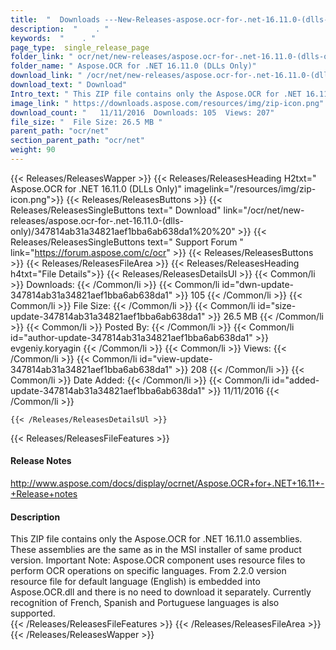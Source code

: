 ```yaml
---
title:  "  Downloads ---New-Releases-aspose.ocr-for-.net-16.11.0-(dlls-only) . " 
description:  "    . " 
keywords:  "    . " 
page_type:  single_release_page
folder_link: " ocr/net/new-releases/aspose.ocr-for-.net-16.11.0-(dlls-only)/"
folder_name: " Aspose.OCR for .NET 16.11.0 (DLLs Only)"
download_link: " /ocr/net/new-releases/aspose.ocr-for-.net-16.11.0-(dlls-only)/347814ab31a34821aef1bba6ab638da1"
download_text: " Download"
Intro_text: " This ZIP file contains only the Aspose.OCR for .NET 16.11.0 assemblies. These as..."
image_link: " https://downloads.aspose.com/resources/img/zip-icon.png"
download_count: "   11/11/2016  Downloads: 105  Views: 207"
file_size: "  File Size: 26.5 MB "
parent_path: "ocr/net"
section_parent_path: "ocr/net"
weight: 90 
---
```


{{< Releases/ReleasesWapper >}}
  {{< Releases/ReleasesHeading H2txt=" Aspose.OCR for .NET 16.11.0 (DLLs Only)" imagelink="/resources/img/zip-icon.png">}}
  {{< Releases/ReleasesButtons >}}
    {{< Releases/ReleasesSingleButtons text=" Download" link="/ocr/net/new-releases/aspose.ocr-for-.net-16.11.0-(dlls-only)/347814ab31a34821aef1bba6ab638da1%20%20" >}}
    {{< Releases/ReleasesSingleButtons text=" Support Forum " link="https://forum.aspose.com/c/ocr" >}}
  {{< Releases/ReleasesButtons >}}
  {{< Releases/ReleasesFileArea >}}
    {{< Releases/ReleasesHeading h4txt="File Details">}}
    {{< Releases/ReleasesDetailsUl >}}
            {{< Common/li  >}} Downloads: {{< /Common/li >}} 
      {{< Common/li id="dwn-update-347814ab31a34821aef1bba6ab638da1" >}} 105 {{< /Common/li >}} 
      {{< Common/li  >}} File Size: {{< /Common/li >}} 
      {{< Common/li id="size-update-347814ab31a34821aef1bba6ab638da1" >}} 26.5 MB {{< /Common/li >}} 
      {{< Common/li  >}} Posted By: {{< /Common/li >}} 
      {{< Common/li id="author-update-347814ab31a34821aef1bba6ab638da1" >}} evgeniy.koryagin {{< /Common/li >}} 
      {{< Common/li  >}} Views: {{< /Common/li >}} 
      {{< Common/li id="view-update-347814ab31a34821aef1bba6ab638da1" >}} 208 {{< /Common/li >}} 
      {{< Common/li  >}} Date Added: {{< /Common/li >}} 
      {{< Common/li id="added-update-347814ab31a34821aef1bba6ab638da1" >}} 11/11/2016 {{< /Common/li >}} 

    {{< /Releases/ReleasesDetailsUl >}}

  {{< Releases/ReleasesFileFeatures >}}
      <h4>Release Notes</h4><div><a href="http://www.aspose.com/docs/display/ocrnet/Aspose.OCR+for+.NET+16.11+-+Release+notes">http://www.aspose.com/docs/display/ocrnet/Aspose.OCR+for+.NET+16.11+-+Release+notes</a></div><h4>Description</h4><div class="HTMLDescription">This ZIP file contains only the Aspose.OCR for .NET 16.11.0 assemblies. These assemblies are the same as in the MSI installer of same product version. Important Note: Aspose.OCR component uses resource files to perform OCR operations on specific languages. From 2.2.0 version resource file for default language (English) is embedded into Aspose.OCR.dll and there is no need to download it separately. Currently recognition of French, Spanish and Portuguese languages is also supported.</div>
  {{< /Releases/ReleasesFileFeatures >}}
 {{< /Releases/ReleasesFileArea >}}
{{< /Releases/ReleasesWapper >}}


